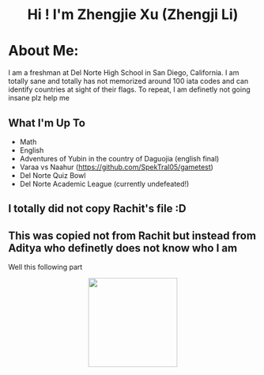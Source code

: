 <h1 align="center">Hi ! I'm Zhengjie Xu (Zhengji Li)</h1>

#  About Me:
I am a freshman at Del Norte High School in San Diego, California. I am totally sane and totally has not memorized around 100 iata codes and can identify countries at sight of their flags. To repeat, I am definetly not going insane plz help me

##  What I'm Up To

- Math
- English
- Adventures of Yubin in the country of Daguojia (english final)
- Varaa vs Naahur (https://github.com/SpekTral05/gametest)
- Del Norte Quiz Bowl
- Del Norte Academic League (currently undefeated!)


## I totally did not copy Rachit's file :D

## This was copied not from Rachit but instead from Aditya who definetly does not know who I am
Well this following part

<p align="center">
  <a href="https://github.com/xinjiav2">
    <img height="180" src="https://githubreadmestats-rho.vercel.app/api/top-langs/?username=xinjiav2&layout=compact&theme=dracula" />
  </a>
</p>
